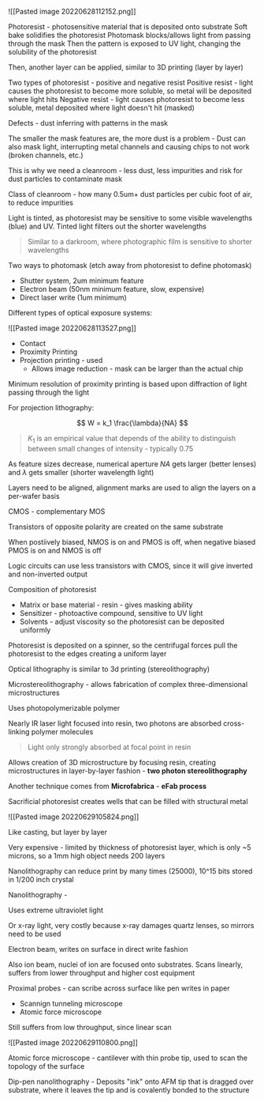 ![[Pasted image 20220628112152.png]]

Photoresist - photosensitive material that is deposited onto substrate
Soft bake solidifies the photoresist
Photomask blocks/allows light from passing through the mask
Then the pattern is exposed to UV light, changing the solubility of the photoresist

Then, another layer can be applied, similar to 3D printing (layer by layer)

Two types of photoresist - positive and negative resist
Positive resist - light causes the photoresist to become more soluble, so metal will be deposited where light hits
Negative resist - light causes photoresist to become less soluble, metal deposited where light doesn't hit (masked)

Defects - dust inferring with patterns in the mask

The smaller the mask features are, the more dust is a problem - Dust can also mask light, interrupting metal channels and causing chips to not work (broken channels, etc.)

This is why we need a cleanroom - less dust, less impurities and risk for dust particles to contaminate mask

Class of cleanroom - how many 0.5um+ dust particles per cubic foot of air, to reduce impurities

Light is tinted, as photoresist may be sensitive to some visible wavelengths (blue) and UV. Tinted light filters out the shorter wavelengths

> Similar to a darkroom, where photographic film is sensitive to shorter wavelengths

Two ways to photomask (etch away from photoresist to define photomask)

- Shutter system, 2um minimum feature
- Electron beam (50nm minimum feature, slow, expensive)
- Direct laser write (1um minimum)

Different types of optical exposure systems:

![[Pasted image 20220628113527.png]]

- Contact
- Proximity Printing
- Projection printing - used
	- Allows image reduction - mask can be larger than the actual chip

Minimum resolution of proximity printing is based upon diffraction of light passing through the light

For projection lithography:

$$
W = k_1 \frac{\lambda}{NA}
$$

> $K_1$ is an empirical value that depends of the ability to distinguish between small changes of intensity - typically 0.75

As feature sizes decrease, numerical aperture $NA$ gets larger (better lenses) and $\lambda$ gets smaller (shorter wavelength light)

Layers need to be aligned, alignment marks are used to align the layers on a per-wafer basis

CMOS - complementary MOS

Transistors of opposite polarity are created on the same substrate

When postiively biased, NMOS is on and PMOS is off, when negative biased PMOS is on and NMOS is off

Logic circuits can use less transistors with CMOS, since it will give inverted and non-inverted output

Composition of photoresist

- Matrix or base material - resin - gives masking ability
- Sensitizer - photoactive compound, sensitive to UV light
- Solvents - adjust viscosity so the photoresist can be deposited uniformly

Photoresist is deposited on a spinner, so the centrifugal forces pull the photoresist to the edges creating a uniform layer

Optical lithography is similar to 3d printing (stereolithography)

Microstereolithography - allows fabrication of complex three-dimensional microstructures

Uses photopolymerizable polymer

Nearly IR laser light focused into resin, two photons are absorbed cross-linking polymer molecules

> Light only strongly absorbed at focal point in resin

Allows creation of 3D microstructure by focusing resin, creating microstructures in layer-by-layer fashion - **two photon stereolithography**

Another technique comes from **Microfabrica** - **eFab process**

Sacrificial photoresist creates wells that can be filled with structural metal

![[Pasted image 20220629105824.png]]

Like casting, but layer by layer

Very expensive - limited by thickness of photoresist layer, which is only ~5 microns, so a 1mm high object needs 200 layers

Nanolithography can reduce print by many times (25000), 10^15 bits stored in 1/200 inch crystal

Nanolithography - 

Uses extreme ultraviolet light

Or x-ray light, very costly because x-ray damages quartz lenses, so mirrors need to be used

Electron beam, writes on surface in direct write fashion

Also ion beam, nuclei of ion are focused onto substrates. Scans linearly, suffers from lower throughput and higher cost equipment

Proximal probes - can scribe across surface like pen writes in paper

- Scannign tunneling microscope
- Atomic force microscope

Still suffers from low throughput, since linear scan

![[Pasted image 20220629110800.png]]

Atomic force microscope - cantilever with thin probe tip, used to scan the topology of the surface

Dip-pen nanolithography - Deposits "ink" onto AFM tip that is dragged over substrate, where it leaves the tip and is covalently bonded to the structure
